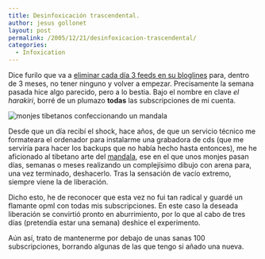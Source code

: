 ```yaml
---
title: Desinfoxicación trascendental.
author: jesus gollonet
layout: post
permalink: /2005/12/21/desinfoxicacion-trascendental/
categories:
  - Infoxication
---
```

Dice furilo que va a [eliminar cada día 3 feeds en su bloglines][1] para, dentro de 3 meses, no tener ninguno y volver a empezar. Precisamente la semana pasada hice algo parecido, pero a lo bestia. Bajo el nombre en clave *el harakiri*, borré de un plumazo **todas** las subscripciones de mi cuenta. 

<img class="izquierda" src="http://www.jesusgollonet.com/blog/imagenes/mandala.gif" alt="monjes tibetanos confeccionando un mandala" />

Desde que un día recibí el shock, hace años, de que un servicio técnico me formateara el ordenador para instalarme una grabadora de cds (que me serviría para hacer los backups que no había hecho hasta entonces), me he aficionado al tibetano arte del <a href="http://en.wikipedia.org/wiki/Mandala" title="mandala en la wikipedia" hreflang="en">mandala</a>, ese en el que unos monjes pasan días, semanas o meses realizando un complejísimo dibujo con arena para, una vez terminado, deshacerlo. Tras la sensación de vacío extremo, siempre viene la de liberación.

Dicho esto, he de reconocer que esta vez no fui tan radical y guardé un flamante opml con todas mis subscripciones. En este caso la deseada liberación se convirtió pronto en aburrimiento, por lo que al cabo de tres días (pretendía estar una semana) deshice el experimento. 

Aún así, trato de mantenerme por debajo de unas sanas 100 subscripciones, borrando algunas de las que tengo si añado una nueva.

 [1]: http://www.furilo.com/archivos/lo-que-he-reenviado-esta-manana/#comentarios-316 "post en el blog de furilo"